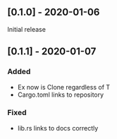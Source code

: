 
## [0.1.0] - 2020-01-06
Initial release

## [0.1.1] - 2020-01-07
### Added
- Ex<T> now is Clone regardless of T
- Cargo.toml links to repository
### Fixed
- lib.rs links to docs correctly
